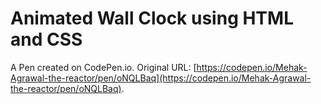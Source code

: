 # Animated Wall Clock using HTML and CSS

A Pen created on CodePen.io. Original URL: [https://codepen.io/Mehak-Agrawal-the-reactor/pen/oNQLBaq](https://codepen.io/Mehak-Agrawal-the-reactor/pen/oNQLBaq).

